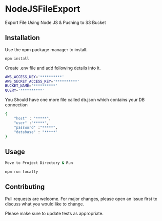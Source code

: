 # NodeJSFileExport
Export File Using Node JS &amp; Pushing to S3 Bucket

## Installation

Use the npm package manager to install.

```bash
npm install
```
Create .env file and add following details into it.

```bash 
AWS_ACCESS_KEY='**********'
AWS_SECRET_ACCESS_KEY='**********'
BUCKET_NAME='**********'
QUERY='**********'
```
You Should have one more file called db.json which contains your DB connection

```bash
{
    "host" : "*****",
    "user" :"*****",
    "password" :"*****",
    "database" : "*****"
}
```
## Usage

```bash
Move to Project Directory & Run 

npm run locally
```

## Contributing
Pull requests are welcome. For major changes, please open an issue first to discuss what you would like to change.

Please make sure to update tests as appropriate.